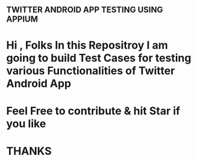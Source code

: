 ##  TWITTER ANDROID APP TESTING USING APPIUM 

# Hi , Folks In this Repositroy I am going to build Test Cases for testing various Functionalities of Twitter Android App
# Feel Free to contribute & hit Star if you like 
# THANKS 
